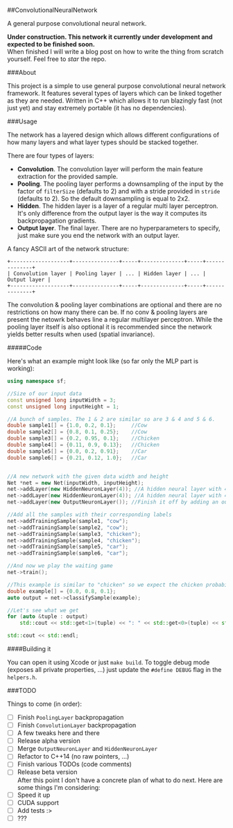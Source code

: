 ##ConvolutionalNeuralNetwork

A general purpose convolutional neural network.

**Under construction. This network it currently under development and expected to be finished soon.**  
When finished I will write a blog post on how to write the thing from scratch yourself. Feel free to _star_ the repo.

###About

This project is a simple to use general purpose convolutional neural network framework. It features several types of layers which can be linked together as they are needed. Written in C++ which allows it to run blazingly fast (not just yet) and stay extremely portable (it has no dependencies).

###Usage

The network has a layered design which allows different configurations of how many layers and what layer types should be stacked together.

There are four types of layers:

- **Convolution**. The convolution layer will perform the main feature extraction for the provided sample.
- **Pooling**. The pooling layer performs a downsampling of the input by the factor of `filterSize` (defaults to 2) and with a stride provided in `stride` (defaults to 2). So the default downsampling is equal to 2x2.
- **Hidden**. The hidden layer is a layer of a regular multi layer perceptron. It's only difference from the output layer is the way it computes its backpropagation gradients.
- **Output layer**. The final layer. There are no hyperparameters to specify, just make sure you end the network with an output layer.

A fancy ASCII art of the network structure:

```
+-------------------+---------------+-----+--------------+-----+--------------+
| Convolution layer | Pooling layer | ... | Hidden layer | ... | Output layer |
+-------------------+---------------+-----+--------------+-----+--------------+
```

The convolution & pooling layer combinations are optional and there are no restrictions on how many there can be. If no conv & pooling layers are present the netowrk behaves line a regular multilayer perceptron. While the pooling layer itself is also optional it is recommended since the network yields better results when used (spatial invariance).

#####Code

Here's what an example might look like (so far only the MLP part is working):

```c++
using namespace sf;

//Size of our input data
const unsigned long inputWidth = 3;
const unsigned long inputHeight = 1;

//A bunch of samples. The 1 & 2 are similar so are 3 & 4 and 5 & 6.
double sample1[] = {1.0, 0.2, 0.1};     //Cow
double sample2[] = {0.8, 0.1, 0.25};    //Cow
double sample3[] = {0.2, 0.95, 0.1};    //Chicken
double sample4[] = {0.11, 0.9, 0.13};   //Chicken
double sample5[] = {0.0, 0.2, 0.91};    //Car
double sample6[] = {0.21, 0.12, 1.0};   //Car


//A new network with the given data width and height
Net *net = new Net(inputWidth, inputHeight);
net->addLayer(new HiddenNeuronLayer(4)); //A hidden neural layer with 4 neurons
net->addLayer(new HiddenNeuronLayer(4)); //A hidden neural layer with 4 neurons
net->addLayer(new OutputNeuronLayer()); //Finish it off by adding an output layer

//Add all the samples with their corresponding labels
net->addTrainingSample(sample1, "cow");
net->addTrainingSample(sample2, "cow");
net->addTrainingSample(sample3, "chicken");
net->addTrainingSample(sample4, "chicken");
net->addTrainingSample(sample5, "car");
net->addTrainingSample(sample6, "car");

//And now we play the waiting game
net->train();

//This example is similar to "chicken" so we expect the chicken probability to be close to 1 and car and cow to be close to 0
double example[] = {0.0, 0.8, 0.1};
auto output = net->classifySample(example);

//Let's see what we get
for (auto &tuple : output)
    std::cout << std::get<1>(tuple) << ": " << std::get<0>(tuple) << std::endl;

std::cout << std::endl;
```

####Building it

You can open it using Xcode or just `make build`. To toggle debug mode (exposes all private properties, ...) just update the `#define DEBUG` flag in the `helpers.h`.

###TODO

Things to come (in order):  
- [ ] Finish `PoolingLayer` backpropagation
- [ ] Finish `ConvolutionLayer` backpropagation
- [ ] A few tweaks here and there
- [ ] Release alpha version
- [ ] Merge `OutputNeuronLayer` and `HiddenNeuronLayer`
- [ ] Refactor to C++14 (no raw pointers, ...)
- [ ] Finish various TODOs (code comments)
- [ ] Release beta version  
After this point I don't have a concrete plan of what to do next. Here are some things I'm considering:
- [ ] Speed it up
- [ ] CUDA support
- [ ] Add tests :>
- [ ] ???
